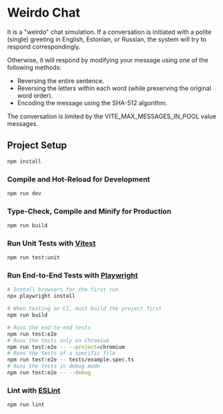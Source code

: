 # Weirdo Chat

It is a "weirdo" chat simulation. If a conversation is initiated with a polite (single) greeting in English, Estonian, or Russian, the system will try to respond correspondingly.

Otherwise, it will  respond by modifying your message using one of the following methods:

- Reversing the entire sentence.
- Reversing the letters within each word (while preserving the original word order).
- Encoding the message using the SHA-512 algorithm.

The conversation is limited by the VITE_MAX_MESSAGES_IN_POOL value messages.

## Project Setup

```sh
npm install
```

### Compile and Hot-Reload for Development

```sh
npm run dev
```

### Type-Check, Compile and Minify for Production

```sh
npm run build
```

### Run Unit Tests with [Vitest](https://vitest.dev/)

```sh
npm run test:unit
```

### Run End-to-End Tests with [Playwright](https://playwright.dev)

```sh
# Install browsers for the first run
npx playwright install

# When testing on CI, must build the project first
npm run build

# Runs the end-to-end tests
npm run test:e2e
# Runs the tests only on Chromium
npm run test:e2e -- --project=chromium
# Runs the tests of a specific file
npm run test:e2e -- tests/example.spec.ts
# Runs the tests in debug mode
npm run test:e2e -- --debug
```

### Lint with [ESLint](https://eslint.org/)

```sh
npm run lint
```
